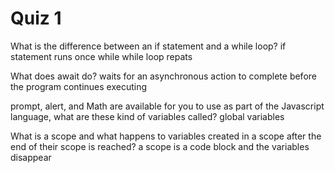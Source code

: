 # Quiz 1

What is the difference between an if statement and a while loop?
if statement runs once while while loop repats

What does await do?
waits for an asynchronous action to complete before the program continues executing

prompt, alert, and Math are available for you to use as part of the Javascript language, what are these kind of variables called?
global variables

What is a scope and what happens to variables created in a scope after the end of their scope is reached?
a scope is a code block and the variables disappear
